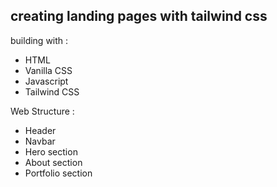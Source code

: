 ## creating landing pages with tailwind css

building with :

- HTML
- Vanilla CSS
- Javascript
- Tailwind CSS

Web Structure :

- Header
- Navbar
- Hero section
- About section
- Portfolio section
